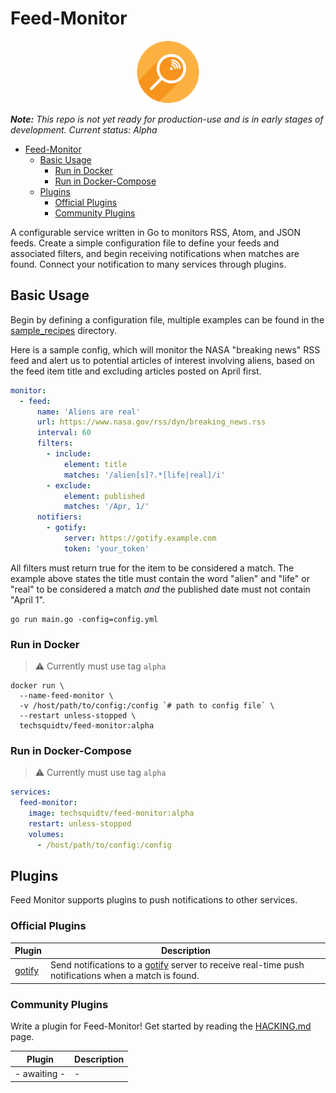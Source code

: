 # Feed-Monitor

<p align="center">
  <img src=".github/img/feed-monitor-logo-color.svg" width="100" height="100">
</p>

_**Note:** This repo is not yet ready for production-use and is in early stages of development. Current status: Alpha_

- [Feed-Monitor](#feed-monitor)
  - [Basic Usage](#basic-usage)
    - [Run in Docker](#run-in-docker)
    - [Run in Docker-Compose](#run-in-docker-compose)
  - [Plugins](#plugins)
    - [Official Plugins](#official-plugins)
    - [Community Plugins](#community-plugins)

A configurable service written in Go to monitors RSS, Atom, and JSON feeds. Create a simple configuration file to define your feeds and associated filters, and begin receiving notifications when matches are found. Connect your notification to many services through plugins.

## Basic Usage

Begin by defining a configuration file, multiple examples can be found in the [sample_recipes](./sample_recipes/) directory.

Here is a sample config, which will monitor the NASA "breaking news" RSS feed and alert us to potential articles of interest involving aliens, based on the feed item title and excluding articles posted on April first.

```yaml
monitor:
  - feed:
      name: 'Aliens are real'
      url: https://www.nasa.gov/rss/dyn/breaking_news.rss
      interval: 60
      filters:
        - include:
            element: title
            matches: '/alien[s]?.*[life|real]/i'
        - exclude:
            element: published
            matches: '/Apr, 1/'
      notifiers:
        - gotify:
            server: https://gotify.example.com
            token: 'your_token'
```

All filters must return true for the item to be considered a match. The example above states the title must contain the word "alien" and "life" or "real" to be considered a match _and_ the published date must not contain "April 1".

```shell
go run main.go -config=config.yml
```

### Run in Docker

> ⚠️ Currently must use tag `alpha`

```shell
docker run \
  --name-feed-monitor \
  -v /host/path/to/config:/config `# path to config file` \
  --restart unless-stopped \
  techsquidtv/feed-monitor:alpha
```

### Run in Docker-Compose

> ⚠️ Currently must use tag `alpha`

```yaml
services:
  feed-monitor:
    image: techsquidtv/feed-monitor:alpha
    restart: unless-stopped
    volumes:
      - /host/path/to/config:/config
```

## Plugins

Feed Monitor supports plugins to push notifications to other services.

### Official Plugins

| Plugin | Description |
| --- | --- |
| [gotify](./plugins/gotify/) | Send notifications to a [gotify](https://gotify.io) server to receive real-time push notifications when a match is found. |

### Community Plugins

Write a plugin for Feed-Monitor! Get started by reading the  [HACKING.md](./HACKING.md) page.

| Plugin | Description |
| --- | --- |
| - awaiting - | - |
